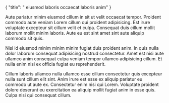 {
  "title": " eiusmod laboris occaecat laboris anim"
}

Aute pariatur minim eiusmod cillum in sit ut velit occaecat tempor. Proident commodo aute veniam Lorem cillum qui proident adipisicing. Est irure voluptate excepteur sit cillum velit et culpa. Consequat duis cillum mollit laborum mollit minim laboris. Aute eu est sint amet sint aute aliquip commodo sit quis.

Nisi id eiusmod minim minim minim fugiat duis proident anim. In quis nulla dolor laborum consequat adipisicing nostrud consectetur. Amet est nisi aute ullamco anim consequat culpa veniam tempor ullamco adipisicing cillum. Et nulla enim nisi ex officia fugiat eu reprehenderit.

Cillum laboris ullamco nulla ullamco esse cillum consectetur quis excepteur nulla sunt cillum elit sint. Anim irure est esse ex aliquip pariatur eu commodo ut aute ex. Consectetur enim nisi qui Lorem. Voluptate proident dolore deserunt eu exercitation ea aliquip mollit fugiat anim in esse quis. Culpa nisi qui consequat cillum.